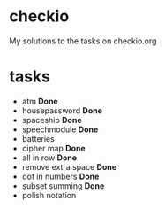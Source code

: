checkio
=======

My solutions to the tasks on checkio.org

tasks
=======

 * atm __Done__
 * housepassword __Done__
 * spaceship __Done__
 * speechmodule __Done__
 * batteries
 * cipher map __Done__
 * all in row __Done__
 * remove extra space __Done__
 * dot in numbers __Done__
 * subset summing __Done__
 * polish notation
